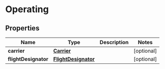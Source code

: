 

# Operating


## Properties

| Name | Type | Description | Notes |
|------------ | ------------- | ------------- | -------------|
|**carrier** | [**Carrier**](Carrier.md) |  |  [optional] |
|**flightDesignator** | [**FlightDesignator**](FlightDesignator.md) |  |  [optional] |



